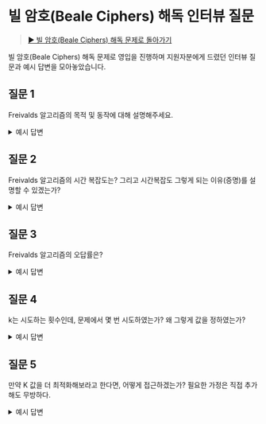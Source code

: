 # 빌 암호(Beale Ciphers) 해독 인터뷰 질문

> [▶︎ 빌 암호(Beale Ciphers) 해독 문제로 돌아가기](README.md)

빌 암호(Beale Ciphers) 해독 문제로 영입을 진행하며 지원자분에게 드렸던 인터뷰 질문과 예시 답변을 모아놓았습니다.


## 질문 1

Freivalds 알고리즘의 목적 및 동작에 대해 설명해주세요.

<details>
<summary>예시 답변</summary>

- 확률 기반임을 이해하고 있는지,
- 내부 알고리즘에 대해 알고 있는지,
- NxN 행렬 A, B, C 에 대해서, AB=C 인지 여부를 빠르게 계산하기 위하여 확률적인 접근을 함.
</details>


## 질문 2

Freivalds 알고리즘의 시간 복잡도는? 그리고 시간복잡도 그렇게 되는 이유(증명)를 설명할 수 있겠는가?

<details>
<summary>예시 답변</summary>

- 원리나 증명은 몰라도 문제를 푸는데에 큰 지장이 없으므로 넘어가도록 하자. 시간복잡도가 왜 그렇게 되는지만 잘 대답하면 됨.
- 간혹 kN^2 이 아니라 반복횟수 k를 상수 취급해서 무시하는 경우가 있는데, 정확하게 집고 넘어가도록 하자.

O(kN^2), k는 연산의 반복횟수

</details>

## 질문 3

Freivalds 알고리즘의 오답률은?


<details>
<summary>예시 답변</summary>
 <=1/(2^k)
</details>


## 질문 4
k는 시도하는 횟수인데, 문제에서 몇 번 시도하였는가? 왜 그렇게 값을 정하였는가?


<details>
<summary>예시 답변</summary>
k를 정밀하게 알고 문제를 풀지 않았을 것이기 때문에 힌트를 주는 것을 전제로 한다.
</details>

## 질문 5
만약 K 값을 더 최적화해보라고 한다면, 어떻게 접근하겠는가? 필요한 가정은 직접 추가해도 무방하다.


<details>
<summary>예시 답변</summary>
- 시스템이 허용하는 시간 내에서 가장 큰 K를 찾겠다고 대답하는 경우, 더 최적화 한다면 어떻게 해야하는지 더 질문을 하도록 하자. 
- 정확도와 수행시간 간에 트레이드오프임을 인지하고, 정확도에 따라 K를 조절하겠다는 답변을 유도하는 것이 좋다.

- 시스템이 요구하는 정확도가 xx 라면 xx 를 초과하도록 k 를 정하겠다.
- 시스템의 수행시간이 허용하는 한도 내에서 가장 높은 k 를 실험적으로 찾겠다.
</details>
